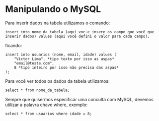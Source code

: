 # Manipulando o MySQL

Para inserir dados na tabela utilizamos o comando:

    insert into nome_da_tabela (aqui voc~e insere os campo que você que inserir dados) values (aqui você defini o valor para cada campo);

ficando:

    insert into usuarios (nome, email, idade) values (
        "Victor Lima", *tipo texto por isso as aspas*
        "email@teste.com",
        8 *tipo inteiro por isso não precisa das aspas*
    );

Para você ver todos os dados da tabela utilizamos:

    select * from nome_da_tabela;

Sempre que quisermos especificar uma conculta com MySQL, devemos utilizar a palavra chave where, exemplo:

    select * from usuarios where idade = 8;


